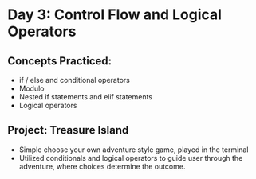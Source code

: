 # Day 3: Control Flow and Logical Operators

## Concepts Practiced:
- if / else and conditional operators
- Modulo
- Nested if statements and elif statements
- Logical operators

## Project: Treasure Island
- Simple choose your own adventure style game, played in the terminal
- Utilized conditionals and logical operators to guide user through the adventure, where choices determine the outcome.